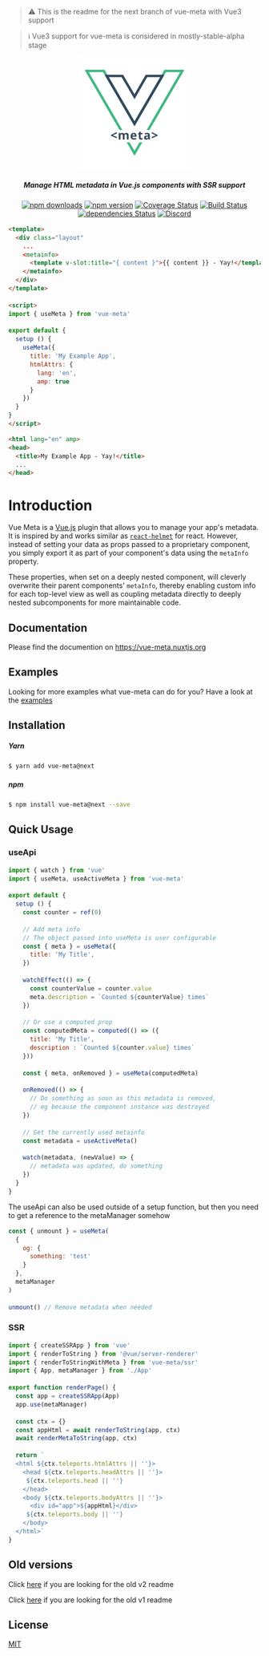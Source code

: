> :warning: This is the readme for the next branch of vue-meta with Vue3 support

> :information_source: Vue3 support for vue-meta is considered in mostly-stable-alpha stage

<p align="center">
  <img src="./docs/.vuepress/public/vue-meta.png" alt="vue-meta" />
</p>

<h5 align="center">
  Manage HTML metadata in Vue.js components with SSR support
</h5>

<p align="center">
  <a href="http://npm-stat.com/charts.html?package=vue-meta"><img src="https://img.shields.io/npm/dm/vue-meta.svg" alt="npm downloads"></a>
  <a href="http://npmjs.org/package/vue-meta"><img src="https://img.shields.io/npm/v/vue-meta/next.svg" alt="npm version"></a>
  <a href="https://codecov.io/gh/nuxt/vue-meta"><img src="https://badgen.net/codecov/c/github/nuxt/vue-meta/next" alt="Coverage Status"></a>
  <a href="https://circleci.com/gh/nuxt/vue-meta/"><img src="https://badgen.net/circleci/github/nuxt/vue-meta/next" alt="Build Status"></a>
  <a href="https://david-dm.org/nuxt/vue-meta"><img src="https://david-dm.org/nuxt/vue-meta/next/status.svg" alt="dependencies Status"></a>
  <a href="https://discord.nuxtjs.org/"><img src="https://badgen.net/badge/Discord/join-us/7289DA" alt="Discord"></a>
</p>

```html
<template>
  <div class="layout"
    ...
    <metainfo>
      <template v-slot:title="{ content }">{{ content }} - Yay!</template>
    </metainfo>
  </div>
</template>

<script>
import { useMeta } from 'vue-meta'

export default {
  setup () {
    useMeta({
      title: 'My Example App',
      htmlAttrs: {
        lang: 'en',
        amp: true
      }
    })
  }
}
</script>
```
```html
<html lang="en" amp>
<head>
  <title>My Example App - Yay!</title>
  ...
</head>
```
# Introduction
Vue Meta is a [Vue.js](https://vuejs.org) plugin that allows you to manage your app's metadata. It is inspired by and works similar as [`react-helmet`](https://github.com/nfl/react-helmet) for react. However, instead of setting your data as props passed to a proprietary component, you simply export it as part of your component's data using the `metaInfo` property.

These properties, when set on a deeply nested component, will cleverly overwrite their parent components' `metaInfo`, thereby enabling custom info for each top-level view as well as coupling metadata directly to deeply nested subcomponents for more maintainable code.

## Documentation

Please find the documention on https://vue-meta.nuxtjs.org


## Examples

Looking for more examples what vue-meta can do for you? Have a look at the [examples](https://github.com/nuxt/vue-meta/tree/next/examples)

## Installation

##### Yarn
```sh
$ yarn add vue-meta@next
```

##### npm
```sh
$ npm install vue-meta@next --save
```

## Quick Usage

### useApi

```js
import { watch } from 'vue'
import { useMeta, useActiveMeta } from 'vue-meta'

export default {
  setup () {
    const counter = ref(0)

    // Add meta info
    // The object passed into useMeta is user configurable
    const { meta } = useMeta({
      title: 'My Title',
    })

    watchEffect(() => {
      const counterValue = counter.value
      meta.description = `Counted ${counterValue} times`
    })

    // Or use a computed prop
    const computedMeta = computed(() => ({
      title: 'My Title',
      description : `Counted ${counter.value} times`
    }))

    const { meta, onRemoved } = useMeta(computedMeta)

    onRemoved(() => {
      // Do something as soon as this metadata is removed,
      // eg because the component instance was destroyed
    })

    // Get the currently used metainfo
    const metadata = useActiveMeta()

    watch(metadata, (newValue) => {
      // metadata was updated, do something
    })
  }
}
```

The useApi can also be used outside of a setup function, but then
you need to get a reference to the metaManager somehow

```js
const { unmount } = useMeta(
  {
    og: {
      something: 'test'
    }
  },
  metaManager
)

unmount() // Remove metadata when needed
```

### SSR 

```js
import { createSSRApp } from 'vue'
import { renderToString } from '@vue/server-renderer'
import { renderToStringWithMeta } from 'vue-meta/ssr'
import { App, metaManager } from './App'

export function renderPage() {
  const app = createSSRApp(App)
  app.use(metaManager)

  const ctx = {}
  const appHtml = await renderToString(app, ctx)
  await renderMetaToString(app, ctx)

  return `
  <html ${ctx.teleports.htmlAttrs || ''}>
    <head ${ctx.teleports.headAttrs || ''}>
     ${ctx.teleports.head || ''}
    </head>
    <body ${ctx.teleports.bodyAttrs || ''}>
      <div id="app">${appHtml}</div>
     ${ctx.teleports.body || ''}
    </body>
  </html>`
}
```

## Old versions

Click [here](https://github.com/nuxt/vue-meta/tree/master) if you are looking for the old v2 readme

Click [here](https://github.com/nuxt/vue-meta/tree/1.x) if you are looking for the old v1 readme

## License

[MIT](./LICENSE.md)
